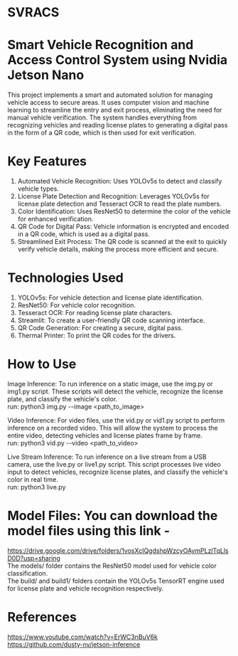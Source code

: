 # SVRACS  
# Smart Vehicle Recognition and Access Control System using Nvidia Jetson Nano

This project implements a smart and automated solution for managing vehicle access to secure areas. It uses computer vision and machine learning to streamline the entry and exit process, eliminating the need for manual vehicle verification. The system handles everything from recognizing vehicles and reading license plates to generating a digital pass in the form of a QR code, which is then used for exit verification.

# Key Features
1. Automated Vehicle Recognition: Uses YOLOv5s to detect and classify vehicle types.
2. License Plate Detection and Recognition: Leverages YOLOv5s for license plate detection and Tesseract OCR to read the plate numbers.
3. Color Identification: Uses ResNet50 to determine the color of the vehicle for enhanced verification.
4. QR Code for Digital Pass: Vehicle information is encrypted and encoded in a QR code, which is used as a digital pass.
5. Streamlined Exit Process: The QR code is scanned at the exit to quickly verify vehicle details, making the process more efficient and secure.

# Technologies Used
1. YOLOv5s: For vehicle detection and license plate identification.
2. ResNet50: For vehicle color recognition.
3. Tesseract OCR: For reading license plate characters.
4. Streamlit: To create a user-friendly QR code scanning interface.
5. QR Code Generation: For creating a secure, digital pass.
6. Thermal Printer: To print the QR codes for the drivers.

# How to Use
Image Inference:
To run inference on a static image, use the img.py or img1.py script.
These scripts will detect the vehicle, recognize the license plate, and classify the vehicle's color.  
              run:  python3 img.py --image <path_to_image>

Video Inference:
For video files, use the vid.py or vid1.py script to perform inference on a recorded video.
This will allow the system to process the entire video, detecting vehicles and license plates frame by frame.  
             run:  python3 vid.py --video <path_to_video>
             
Live Stream Inference:
To run inference on a live stream from a USB camera, use the live.py or live1.py script.
This script processes live video input to detect vehicles, recognize license plates, and classify the vehicle's color in real time.  
             run:  python3 live.py
# Model Files: You can download the model files using this link -  
https://drive.google.com/drive/folders/1vosXcIQgdshpWzcyOAymPLzlTqLlsD0D?usp=sharing  
The models/ folder contains the ResNet50 model used for vehicle color classification.  
The build/ and build1/ folders contain the YOLOv5s TensorRT engine used for license plate and vehicle recognition respectively.

# References
https://www.youtube.com/watch?v=ErWC3nBuV6k  
https://github.com/dusty-nv/jetson-inference

